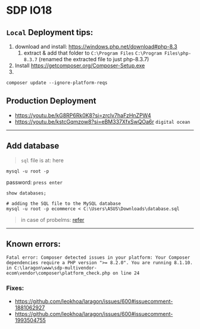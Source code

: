 # SDP IO18

## `Local` Deployment tips:

1. download and install: https://windows.php.net/download#php-8.3
    1. extract & add that folder to `C:\Program Files` `C:\Program Files\php-8.3.7` (renamed the extracted file to just php-8.3.7)
2. Install https://getcomposer.org/Composer-Setup.exe
3.

```shell
composer update --ignore-platform-reqs
```

## Production Deployment

-   https://youtu.be/kG8RP6Rk0K8?si=zrclv7haFzHnZPW4
-   https://youtu.be/kstcGqmzow8?si=eBM337XfxSwQOa6r `digital ocean`

---

## Add database

> `sql` file is at: here

```shell
mysql -u root -p
```

password: `press enter`

```shell
show databases;
```

```shell
# adding the SQL file to the MySQL database
mysql -u root -p ecommerce < C:\Users\ASUS\Downloads\database.sql
```

> in case of probelms: [refer](https://www.youtube.com/watch?v=0Wm3KcVFMBA)

---

## Known errors:

```
Fatal error: Composer detected issues in your platform: Your Composer dependencies require a PHP version ">= 8.2.0". You are running 8.1.10. in C:\laragon\www\sdp-multivendor-ecom\vendor\composer\platform_check.php on line 24
```

### Fixes:

-   https://github.com/leokhoa/laragon/issues/600#issuecomment-1881062927
-   https://github.com/leokhoa/laragon/issues/600#issuecomment-1993504755
